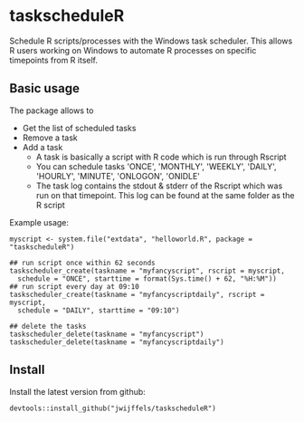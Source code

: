 taskscheduleR
=========

Schedule R scripts/processes with the Windows task scheduler. This allows R users working on Windows to automate R processes on specific timepoints from R itself.

Basic usage
-----------

The package allows to 
* Get the list of scheduled tasks
* Remove a task
* Add a task
  + A task is basically a script with R code which is run through Rscript
  + You can schedule tasks 'ONCE', 'MONTHLY', 'WEEKLY', 'DAILY', 'HOURLY', 'MINUTE', 'ONLOGON', 'ONIDLE'
  + The task log contains the stdout & stderr of the Rscript which was run on that timepoint. This log can be found at the same folder as the R script

Example usage:

```
myscript <- system.file("extdata", "helloworld.R", package = "taskscheduleR")

## run script once within 62 seconds
taskscheduler_create(taskname = "myfancyscript", rscript = myscript, 
  schedule = "ONCE", starttime = format(Sys.time() + 62, "%H:%M"))
## run script every day at 09:10
taskscheduler_create(taskname = "myfancyscriptdaily", rscript = myscript, 
  schedule = "DAILY", starttime = "09:10")

## delete the tasks
taskscheduler_delete(taskname = "myfancyscript")
taskscheduler_delete(taskname = "myfancyscriptdaily")
```


Install
-----------

Install the latest version from github:
```
devtools::install_github("jwijffels/taskscheduleR")
```
